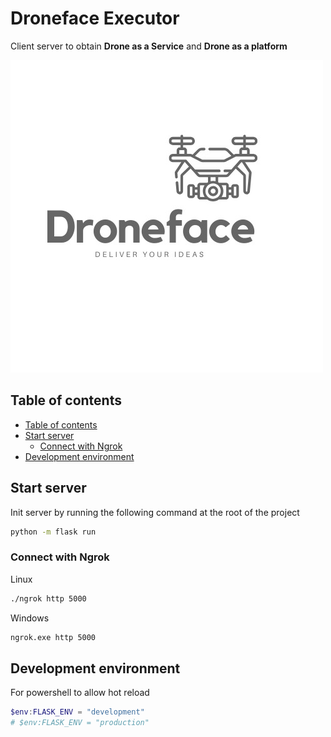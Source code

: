 # Droneface Executor

Client server to obtain **Drone as a Service** and **Drone as a platform**

![droneface](doc/droneface.jpeg)

## Table of contents
* [Table of contents](#table-of-contents)
* [Start server](#start-server)
  * [Connect with Ngrok](#connect-with-ngrok)
* [Development environment](#development-environment)

## Start server

Init server by running the following command at the root of the project

```bash
python -m flask run
```


### Connect with Ngrok

Linux

```bash
./ngrok http 5000
```

Windows

```bash
ngrok.exe http 5000
```

## Development environment

For powershell to allow hot reload
```powershell
$env:FLASK_ENV = "development"
# $env:FLASK_ENV = "production"
```
